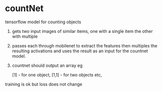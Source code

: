 # countNet
tensorflow model for counting objects

1. gets two input images of similar items, one with a single item the other with multiple

2. passes each through mobilenet to extract the features then multiples the resulting activations and uses the result as an input for the countnet model.

3. countnet should output an array eg

	[1] - for one object,
	[1,1] - for two objects etc,
	
training is ok but loss does not change
